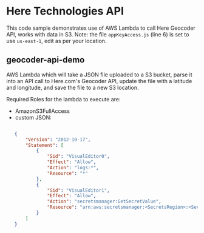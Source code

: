 # Here Technologies API

This code sample demonstrates use of AWS Lambda to call Here Geocoder API, works with data in S3.
Note: the file `appKeyAccess.js` (line 6) is set to use `us-east-1`, edit as per your location.

## geocoder-api-demo
AWS Lambda which will take a JSON file uploaded to a S3 bucket, parse it into an API call to Here.com's Geocoder API, update the file with a latitude and longitude, and save the file to a new S3 location.

Required Roles for the lambda to execute are:
 - AmazonS3FullAccess
 - custom JSON:
 ```JSON
 
    {
        "Version": "2012-10-17",
        "Statement": [
            {
                "Sid": "VisualEditor0",
                "Effect": "Allow",
                "Action": "logs:*",
                "Resource": "*"
            },
            {
                "Sid": "VisualEditor1",
                "Effect": "Allow",
                "Action": "secretsmanager:GetSecretValue",
                "Resource": "arn:aws:secretsmanager:<SecretsRegion>:<SecretsAccount>:secret:<SecretName>"
            }
        ]
    }
```
